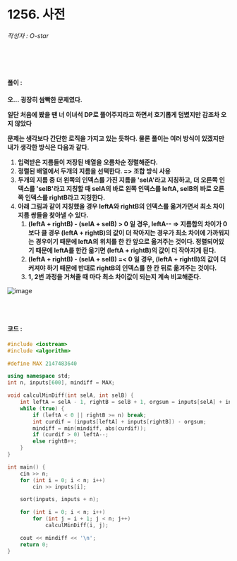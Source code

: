 # 1256. 사전

###### 작성자 : O-star

<br/>

<br/>

#### 풀이 : 

**오... 굉장히 쌈빡한 문제였다.**

**일단 처음에 봤을 땐 너 이녀석 DP로 풀어주지라고 하면서 호기롭게 덤볐지만 감조차 오지 않았다**

**문제는 생각보다 간단한 로직을 가지고 있는 듯하다. 물론 풀이는 여러 방식이 있겠지만 내가 생각한 방식은 다음과 같다.**

1. **입력받은 지름들이 저장된 배열을 오름차순 정렬해준다.**
2. **정렬된 배열에서 두개의 지름을 선택한다. => 조합 방식 사용**
3. **두개의 지름 중 더 왼쪽의 인덱스를 가진 지름을 'selA'라고 지칭하고, 더 오른쪽 인덱스를 'selB'라고 지칭할 때 selA의 바로 왼쪽 인덱스를 leftA, selB의 바로 오른쪽 인덱스를 rightB라고 지칭한다.**
4. **아래 그림과 같이 지칭했을 경우 leftA와 rightB의 인덱스를 옮겨가면서 최소 차이 지름 쌍들을 찾아낼 수 있다.**
   1. **(leftA + rightB) - (selA + selB) > 0 일 경우, leftA--  => 지름합의 차이가 0보다 클 경우 (leftA + rightB)의 값이 더 작아지는 경우가 최소 차이에 가까워지는 경우이기 때문에 leftA의 위치를 한 칸 앞으로 옮겨주는 것이다. 정렬되어있기 때문에 leftA를 한칸 옮기면 (leftA + rightB)의 값이 더 작아지게 된다.**
   2. **(leftA + rightB) - (selA + selB) =< 0 일 경우, (leftA + rightB)의 값이 더 커져야 하기 때문에 반대로 rightB의 인덱스를 한 칸 뒤로 옮겨주는 것이다.**
   3. **1, 2번 과정을 거쳐줄 때 마다 최소 차이값이 되는지 계속 비교해준다.**

![image](https://user-images.githubusercontent.com/57346455/114369550-750d6800-9bb9-11eb-95c6-1f8a7d5b9b11.png)

<br/>

<br/>

#### 코드 : 

```c++
#include <iostream>
#include <algorithm>

#define MAX 2147483640

using namespace std;
int n, inputs[600], mindiff = MAX;

void calculMinDiff(int selA, int selB) {
    int leftA = selA - 1, rightB = selB + 1, orgsum = inputs[selA] + inputs[selB];
    while (true) {
        if (leftA < 0 || rightB >= n) break;
        int curdif = (inputs[leftA] + inputs[rightB]) - orgsum;
        mindiff = min(mindiff, abs(curdif));
        if (curdif > 0) leftA--;
        else rightB++;
    }
}

int main() {
    cin >> n;
    for (int i = 0; i < n; i++)
        cin >> inputs[i];

    sort(inputs, inputs + n);

    for (int i = 0; i < n; i++)
        for (int j = i + 1; j < n; j++)
            calculMinDiff(i, j);

    cout << mindiff << '\n';
    return 0;
}
```

